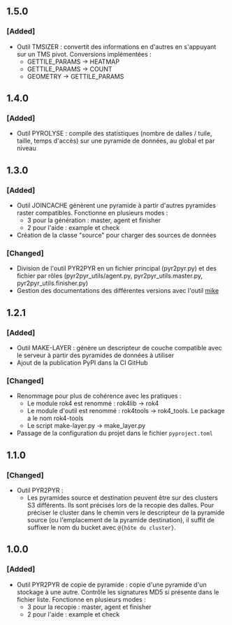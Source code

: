 ## 1.5.0

### [Added]

* Outil TMSIZER : convertit des informations en d'autres en s'appuyant sur un TMS pivot. Conversions implémentées :
    * GETTILE_PARAMS -> HEATMAP
    * GETTILE_PARAMS -> COUNT
    * GEOMETRY -> GETTILE_PARAMS

## 1.4.0

### [Added]

* Outil PYROLYSE : compile des statistiques (nombre de dalles / tuile, taille, temps d'accès) sur une pyramide de données, au global et par niveau

## 1.3.0

### [Added]

* Outil JOINCACHE génèrent une pyramide à partir d'autres pyramides raster compatibles. Fonctionne en plusieurs modes :
    * 3 pour la génération : master, agent et finisher
    * 2 pour l'aide : example et check
* Création de la classe "source" pour charger des sources de données

### [Changed]

* Division de l'outil PYR2PYR en un fichier principal (pyr2pyr.py) et des fichier par rôles (pyr2pyr_utils/agent.py, pyr2pyr_utils.master.py, pyr2pyr_utils.finisher.py)
* Gestion des documentations des différentes versions avec l'outil [mike](https://github.com/jimporter/mike)

## 1.2.1

### [Added]

* Outil MAKE-LAYER : génère un descripteur de couche compatible avec le serveur à partir des pyramides de données à utiliser
* Ajout de la publication PyPI dans la CI GitHub

### [Changed]

* Renommage pour plus de cohérence avec les pratiques :
    * Le module rok4 est renommé : rok4lib -> rok4
    * Le module d'outil est renommé : rok4tools -> rok4_tools. Le package a le nom rok4-tools
    * Le script make-layer.py -> make_layer.py
* Passage de la configuration du projet dans le fichier `pyproject.toml`

## 1.1.0

### [Changed]

* Outil PYR2PYR :
    * Les pyramides source et destination peuvent être sur des clusters S3 différents. Ils sont précisés lors de la recopie des dalles. Pour préciser le cluster dans le chemin vers le descripteur de la pyramide source (ou l'emplacement de la pyramide destination), il suffit de suffixer le nom du bucket avec `@{hôte du cluster}`.

## 1.0.0

### [Added]

* Outil PYR2PYR de copie de pyramide : copie d'une pyramide d'un stockage à une autre. Contrôle les signatures MD5 si présente dans le fichier liste. Fonctionne en plusieurs modes :
    * 3 pour la recopie : master, agent et finisher
    * 2 pour l'aide : example et check
